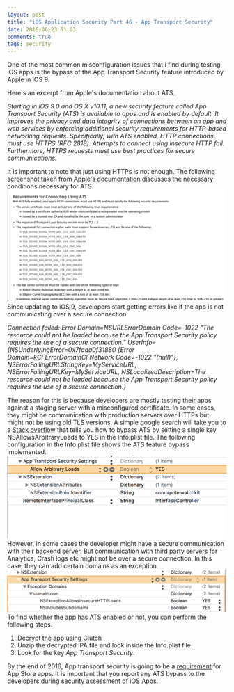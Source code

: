 ```yaml
---
layout: post
title: "iOS Application Security Part 46 - App Transport Security"
date: 2016-06-23 01:03
comments: true
tags: security
---
```


One of the most common misconfiguration issues that i find during testing iOS apps is the bypass of the App Transport Security feature introduced by Apple in iOS 9. 

Here's an excerpt from Apple's documentation about ATS. 

_Starting in iOS 9.0 and OS X v10.11, a new security feature called App Transport Security (ATS) is available to apps and is enabled by default. It improves the privacy and data integrity of connections between an app and web services by enforcing additional security requirements for HTTP-based networking requests. Specifically, with ATS enabled, HTTP connections must use HTTPS (RFC 2818). Attempts to connect using insecure HTTP fail. Furthermore, HTTPS requests must use best practices for secure communications._ 

<!--more-->

It is important to note that just using HTTPs is not enough. The following screenshot taken from Apple's [documentation](https://developer.apple.com/library/ios/documentation/General/Reference/InfoPlistKeyReference/Articles/CocoaKeys.html#//apple_ref/doc/uid/TP40009251-SW33) discusses the necessary conditions necessary for ATS. ![1]( /images/posts/ios46/1.png) Since updating to iOS 9, developers start getting errors like if the app is not communicating over a secure connection. 

_Connection failed: Error Domain=NSURLErrorDomain Code=-1022 "The resource could not be loaded because the App Transport Security policy requires the use of a secure connection." UserInfo={NSUnderlyingError=0x7fada0f31880 {Error Domain=kCFErrorDomainCFNetwork Code=-1022 "(null)"}, NSErrorFailingURLStringKey=MyServiceURL, NSErrorFailingURLKey=MyServiceURL, NSLocalizedDescription=The resource could not be loaded because the App Transport Security policy requires the use of a secure connection.}_ 

The reason for this is because developers are mostly testing their apps against a staging server with a misconfigured certificate. In some cases, they might be communication with production servers over HTTPs but might not be using old TLS versions. A simple google search will take you to a [Stack overflow](http://stackoverflow.com/questions/32631184/the-resource-could-not-be-loaded-because-the-app-transport-security-policy-requi) that tells you how to bypass ATS by setting a single key NSAllowsArbitraryLoads to YES in the Info.plist file. The following configuration in the Info.plist file shows the ATS feature bypass implemented. ![X]( /images/posts/ios46/x.png) However, in some cases the developer might have a secure communication with their backend server. But communication with third party servers for Analytics, Crash logs etc might not be over a secure connection. In this case, they can add certain domains as an exception. ![Y]( /images/posts/ios46/y.png) To find whether the app has ATS enabled or not, you can perform the following steps.

1.  Decrypt the app using Clutch
2.  Unzip the decrypted IPA file and look inside the Info.plist file.
3.  Look for the key _App Transport Security_.

By the end of 2016, App transport security is going to be a [requirement](https://techcrunch.com/2016/06/14/apple-will-require-https-connections-for-ios-apps-by-the-end-of-2016/) for App Store apps. It is important that you report any ATS bypass to the developers during security assessment of iOS Apps.





